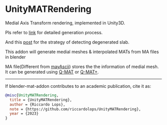 # UnityMATRendering
Medial Axis Transform rendering, implemented in Unity3D.

Pls refer to [link](https://songshibo.github.io/2021/04/12/Medial-Axis-Transform-Mesh-Generation/) for detailed generation process.

And this [post](https://songshibo.github.io/2022/01/04/Updates-for-blender-mat-addon/) for the strategy of detecting degenerated slab.

This addon will generate medial meshes & interpolated MATs from MA files in blender

MA file(Different from [mayAscii](https://download.autodesk.com/us/maya/2011help/index.html?url=./files/Maya_ASCII_file_format.htm,topicNumber=d0e702047)) stores the the information of medial mesh. It can be generated using [Q-MAT](http://cgcad.thss.tsinghua.edu.cn/wangbin/qmat/qmat.html) or [Q-MAT+](https://personal.utdallas.edu/~xguo/GMP2019.pdf).

---
If blender-mat-addon contributes to an academic publication, cite it as:

```bib
@misc{UnityMATRendering,
  title = {UnityMATRendering},
  author = {Riccardo Lops},
  note = {https://github.com/riccardolops/UnityMATRendering},
  year = {2023}
}
```